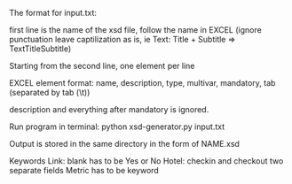 The format for input.txt:

first line is the name of the xsd file, follow the name in EXCEL (ignore punctuation leave captilization as is, ie Text: Title + Subtitle =>  TextTitleSubtitle)

Starting from the second line, one element per line

EXCEL element format: name, description, type, multivar, mandatory, tab (separated by tab (\t))

description and everything after mandatory is ignored.

Run program in terminal:
    python xsd-generator.py input.txt

Output is stored in the same directory in the form of NAME.xsd



Keywords
Link: blank has to be Yes or No
Hotel: checkin and checkout two separate fields
Metric has to be keyword
